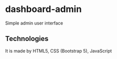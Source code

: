 # dashboard-admin
Simple admin user interface
## Technologies
It is made by HTML5, CSS (Bootstrap 5), JavaScript
